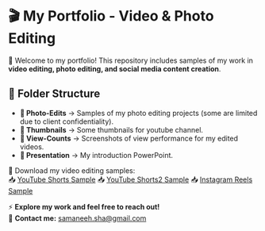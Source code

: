 # 🎬 My Portfolio - Video & Photo Editing  

📌 Welcome to my portfolio! This repository includes samples of my work in **video editing, photo editing, and social media content creation**.  

## 📂 Folder Structure   
- **📂 Photo-Edits** → Samples of my photo editing projects (some are limited due to client confidentiality).
- **📂 Thumbnails** → Some thumbnails for youtube channel.   
- **📂 View-Counts** → Screenshots of view performance for my edited videos.
- **📂 Presentation** → My introduction PowerPoint. 



🎥 Download my video editing samples:  
📥 [YouTube Shorts Sample](https://github.com/samane-shahraki/My-portfolio/releases/download/V1.0/YuoTube.Shorts.zip) 
📥 [YouTube Shorts2 Sample](https://github.com/samane-shahraki/My-portfolio/releases/download/V1.0/YouTube.Shorts2.zip)
📥 [Instagram Reels Sample](https://github.com/samane-shahraki/My-portfolio/releases/download/V1.0/Instagram.Reels.zip)  


⚡ **Explore my work and feel free to reach out!**  
📩 **Contact me:** samaneeh.sha@gmail.com 
